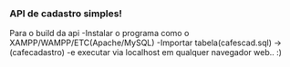<h3>API de cadastro simples!</h3>
 Para o build da api
-Instalar o programa como o XAMPP/WAMPP/ETC(Apache/MySQL)
-Importar tabela(cafescad.sql) -> (cafecadastro)
-e executar via localhost em qualquer navegador web.. :)
